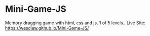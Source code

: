 

# Mini-Game-JS
Memory dragging game with html, css and js. 1 of 5 levels..
Live Site: https://wesclaw.github.io/Mini-Game-JS/

